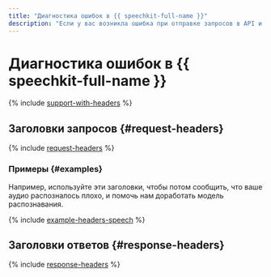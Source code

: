 ```yaml
---
title: "Диагностика ошибок в {{ speechkit-full-name }}"
description: "Если у вас возникла ошибка при отправке запросов в API и вам нужна помощь, обратитесь в техническую поддержку. Техническая поддержка сможет быстрее решить вашу проблему, если вы будете использовать дополнительные заголовки HTTP-запросов и ответов."
---
```


# Диагностика ошибок в {{ speechkit-full-name }}

{% include [support-with-headers](../../_includes/ai-common/support-with-headers.md) %}

## Заголовки запросов {#request-headers}

{% include [request-headers](../../_includes/ai-common/request-headers.md) %}

### Примеры {#examples}

Например, используйте эти заголовки, чтобы потом сообщить, что ваше аудио распозналось плохо, и помочь нам доработать модель распознавания.

{% include [example-headers-speech](../../_includes/ai-common/example-headers-speech.md) %}

## Заголовки ответов {#response-headers}

{% include [response-headers](../../_includes/ai-common/response-headers.md) %}

